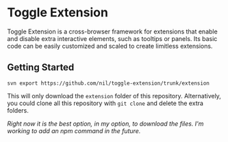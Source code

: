 # Toggle Extension

Toggle Extension is a cross-browser framework for extensions that enable and disable extra interactive elements, such as tooltips or panels. Its basic code can be easily customized and scaled to create limitless extensions.

## Getting Started

```
svn export https://github.com/nil/toggle-extension/trunk/extension
```
This will only download the `extension` folder of this repository. Alternatively, you could clone all this repository with `git clone` and delete the extra folders.

*Right now it is the best option, in my option, to download the files. I'm working to add an npm command in the future.*
